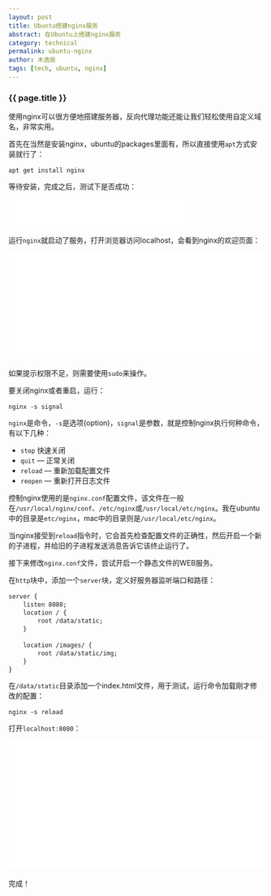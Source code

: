```yaml
---
layout: post
title: Ubuntu搭建nginx服务
abstract: 在Ubuntu上搭建nginx服务
category: technical
permalink: ubuntu-nginx
author: 木逸辰
tags: [tech, ubuntu, nginx]
---
```


### {{ page.title }}

使用nginx可以很方便地搭建服务器，反向代理功能还能让我们轻松使用自定义域名，非常实用。

首先在当然是安装nginx，ubuntu的packages里面有，所以直接使用`apt`方式安装就行了：

	apt get install nginx

等待安装，完成之后，测试下是否成功：

![nginx](/assets/images/2018-05-07-ubuntu-nginx-version.png)

运行`nginx`就启动了服务，打开浏览器访问localhost，会看到nginx的欢迎页面：

![nginx](/assets/images/2018-05-07-nginx-welcome.png)

如果提示权限不足，则需要使用`sudo`来操作。

要关闭nginx或者重启，运行：

	nginx -s signal

`nginx`是命令，`-s`是选项(option)，`signal`是参数，就是控制nginx执行何种命令，有以下几种：

- `stop` 快速关闭
- `quit` — 正常关闭
- `reload` — 重新加载配置文件
- `reopen` — 重新打开日志文件

控制nginx使用的是`nginx.conf`配置文件，该文件在一般在`/usr/local/nginx/conf`、`/etc/nginx`或`/usr/local/etc/nginx`。我在ubuntu中的目录是`etc/nginx`，mac中的目录则是`/usr/local/etc/nginx`。

当nginx接受到`reload`指令时，它会首先检查配置文件的正确性，然后开启一个新的子进程，并给旧的子进程发送消息告诉它该终止运行了。

接下来修改`nginx.conf`文件，尝试开启一个静态文件的WEB服务。

在`http`块中，添加一个`server`块，定义好服务器监听端口和路径：

	server {
		listen 8080;
	    location / {
	        root /data/static;
	    }

	    location /images/ {
	        root /data/static/img;
	    }
	}

在`/data/static`目录添加一个index.html文件，用于测试，运行命令加载刚才修改的配置：

	nginx -s reload

打开`localhost:8080`：

![nginx](/assets/images/2018-05-07-nginx-firefox.png)

完成！

